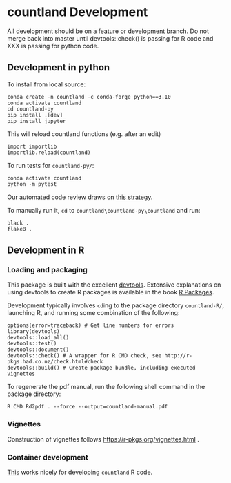 # countland Development

All development should be on a feature or development branch. Do not merge
back into master until devtools::check() is passing for R code and XXX is
passing for python code.

## Development in python

To install from local source:

    conda create -n countland -c conda-forge python==3.10
    conda activate countland
    cd countland-py
    pip install .[dev]
    pip install jupyter

This will reload countland functions (e.g. after an edit)

    import importlib
    importlib.reload(countland)

To run tests for  `countland-py/`:

    conda activate countland
    python -m pytest


Our automated code review draws on [this strategy](https://ljvmiranda921.github.io/notebook/2018/06/21/precommits-using-black-and-flake8/).

To manually run it, `cd` to `countland\countland-py\countland` and run:
    
    black .
    flake8 .



## Development in R

### Loading and packaging

This package is built with the excellent [devtools](https://github.com/hadley/devtools). Extensive explanations on using devtools
to create R packages is available in the book
[R Packages](http://r-pkgs.had.co.nz/).

Development typically involves `cd`ing to the package directory `countland-R/`, launching R, and running some combination of the following:

	options(error=traceback) # Get line numbers for errors
    library(devtools)
    devtools::load_all()
    devtools::test()
    devtools::document()
    devtools::check() # A wrapper for R CMD check, see http://r-pkgs.had.co.nz/check.html#check
    devtools::build() # Create package bundle, including executed vignettes

To regenerate the pdf manual, run the following shell command in the package directory:

    R CMD Rd2pdf . --force --output=countland-manual.pdf

### Vignettes

Construction of vignettes follows https://r-pkgs.org/vignettes.html .


### Container development

[This](https://hub.docker.com/r/rocker/rstudio) works nicely for developing `countland` R code.
